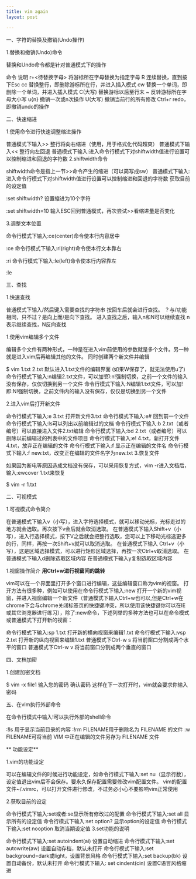 ```yaml
---
title: vim again
layout: post

---
```

一、字符的替换及撤销(Undo操作)

1.替换和撤销(Undo)命令

替换和Undo命令都是针对普通模式下的操作

命令 说明
r+<待替换字母> 将游标所在字母替换为指定字母
R 连续替换，直到按下Esc
cc 替换整行，即删除游标所在行，并进入插入模式
cw 替换一个单词，即删除一个单词，并进入插入模式
C(大写) 替换游标以后至行末
~ 反转游标所在字母大小写
u{n} 撤销一次或n次操作
U(大写) 撤销当前行的所有修改
Ctrl+r redo，即撤销undo的操作

二、快速缩进

1.使用命令进行快速调整缩进操作

普通模式下输入>> 整行将向右缩进（使用，用于格式化代码超爽）
普通模式下输入<< 整行向左回退
普通模式下输入:进入命令行模式下对shiftwidth值进行设置可以控制缩进和回退的字符数
2.shiftwidth命令

shiftwidth命令是指上一节>>命令产生的缩进（可以简写成sw） 普通模式下输入:进入命令行模式下对shiftwidth值进行设置可以控制缩进和回退的字符数 获取目前的设定值

:set shiftwidth?
设置缩进为10个字符

:set shiftwidth=10
输入ESC回到普通模式，再次尝试>>看缩进量是否变化

3.调整文本位置

命令行模式下输入:ce(center)命令使本行内容居中

:ce
命令行模式下输入:ri(right)命令使本行文本靠右

:ri
命令行模式下输入:le(left)命令使本行内容靠左

:le

三、查找

1.快速查找

普通模式下输入/然后键入需要查找的字符串 按回车后就会进行查找。 ？与/功能相同，只不过？是向上而/是向下查找。 进入查找之后，输入n和N可以继续查找 n表示继续查找，N反向查找

1.使用vim编辑多个文件

编辑多个文件有两种形式，一种是在进入vim前使用的参数就是多个文件。另一种就是进入vim后再编辑其他的文件。 同时创建两个新文件并编辑

$ vim 1.txt 2.txt
默认进入1.txt文件的编辑界面
(如果W保存了，就无法使用u了)
命令行模式下输入:n编辑2.txt文件，可以加!即:n!强制切换，之前一个文件的输入没有保存，仅仅切换到另一个文件
命令行模式下输入:N编辑1.txt文件，可以加!即:N!强制切换，之前文件内的输入没有保存，仅仅是切换到另一个文件

2.进入vim后打开新文件

命令行模式下输入:e 3.txt 打开新文件3.txt
命令行模式下输入:e# 回到前一个文件
命令行模式下输入:ls可以列出以前编辑过的文档
命令行模式下输入:b 2.txt（或者编号）可以直接进入文件2.txt编辑
命令行模式下输入:bd 2.txt（或者编号）可以删除以前编辑过的列表中的文件项目
命令行模式下输入:e! 4.txt，新打开文件4.txt，放弃正在编辑的文件
命令行模式下输入:f 显示正在编辑的文件名
命令行模式下输入:f new.txt，改变正在编辑的文件名字为new.txt
3.恢复文件

如果因为断电等原因造成文档没有保存，可以采用恢复方式，vim -r进入文档后，输入:ewcover 1.txt来恢复

$ vim -r 1.txt

二、可视模式

1.可视模式命令简介

在普通模式下输入v（小写），进入字符选择模式，就可以移动光标，光标走过的地方就会选取。再次按下v会后就会取消选取。
在普通模式下输入Shift+v（小写），进入行选择模式，按下V之后就会把整行选取，您可以上下移动光标选更多的行，同样，再按一次Shift+v就可以取消选取。
在普通模式下输入 Ctrl+v（小写），这是区域选择模式，可以进行矩形区域选择，再按一次Ctrl+v取消选取。
在普通模式下输入d删除选取区域内容
在普通模式下输入y复制选取区域内容

1.视窗操作简介
**用Ctrl+w进行视窗间的跳转**

vim可以在一个界面里打开多个窗口进行编辑，这些编辑窗口称为vim的视窗。 打开方法有很多种，例如可以使用在命令行模式下输入:new 打开一个新的vim视窗，并进入视窗编辑一个新文件（普通模式下输入Ctrl+w也可以,但是Ctrl+w在chrome下会与chrome关闭标签页的快捷键冲突，所以使用该快捷键你可以在IE或其它浏览器进行练习），除了:new命令，下述列举的多种方法也可以在命令模式或普通模式下打开新的视窗：

命令行模式下输入:sp 1.txt 打开新的横向视窗来编辑1.txt
命令行模式下输入:vsp 2.txt 打开新的纵向视窗来编辑1.txt
普通模式下Ctrl-w s 将当前窗口分割成两个水平的窗口
普通模式下Ctrl-w v 将当前窗口分割成两个垂直的窗口

四、文档加密

1.创建加密文档

$ vim -x file1
输入您的密码 确认密码 这样在下一次打开时，vim就会要求你输入密码

五、在vim执行外部命令

在命令行模式中输入!可以执行外部的shell命令

:!ls 用于显示当前目录的内容
:!rm FILENAME用于删除名为 FILENAME 的文件
:w FILENAME可将当前 VIM 中正在编辑的文件另存为 FILENAME 文件

**
功能设定**

1.vim的功能设定

可以在编辑文件的时候进行功能设定，如命令行模式下输入:set nu（显示行数），设定值退出vim后不会保存。要永久保存配置需要修改vim配置文件。 vim的配置文件~/.vimrc，可以打开文件进行修改，不过务必小心不要影响vim正常使用

2.获取目前的设定

命令行模式下输入:set或者:se显示所有修改过的配置
命令行模式下输入:set all 显示所有的设定值
命令行模式下输入:set option? 显示option的设定值
命令行模式下输入:set nooption 取消当期设定值
3.set功能的说明

命令行模式下输入:set autoindent(ai) 设置自动缩进
命令行模式下输入:set autowrite(aw) 设置自动存档，默认未打开
命令行模式下输入:set background=dark或light，设置背景风格
命令行模式下输入:set backup(bk) 设置自动备份，默认未打开
命令行模式下输入: set cindent(cin) 设置C语言风格缩进

